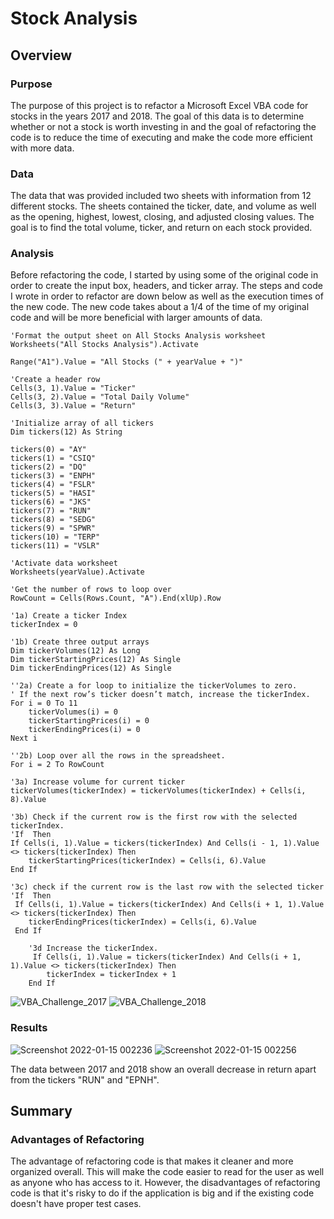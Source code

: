# Stock Analysis

## Overview

### Purpose
The purpose of this project is to refactor a Microsoft Excel VBA code for stocks in the years 2017 and 2018. The goal of this data is to determine whether or not a stock is worth investing in and the goal of refactoring the code is to reduce the time of executing and make the code more efficient with more data.

### Data
The data that was provided included two sheets with information from 12 different stocks. The sheets contained the ticker, date, and volume as well as the opening, highest, lowest, closing, and adjusted closing values. The goal is to find the total volume, ticker, and return on each stock provided.

### Analysis
Before refactoring the code, I started by using some of the original code in order to create the input box, headers, and ticker array. The steps and code I wrote in order to refactor are down below as well as the execution times of the new code. The new code takes about a 1/4 of the time of my original code and will be more beneficial with larger amounts of data.

    'Format the output sheet on All Stocks Analysis worksheet
    Worksheets("All Stocks Analysis").Activate
    
    Range("A1").Value = "All Stocks (" + yearValue + ")"
    
    'Create a header row
    Cells(3, 1).Value = "Ticker"
    Cells(3, 2).Value = "Total Daily Volume"
    Cells(3, 3).Value = "Return"

    'Initialize array of all tickers
    Dim tickers(12) As String
    
    tickers(0) = "AY"
    tickers(1) = "CSIQ"
    tickers(2) = "DQ"
    tickers(3) = "ENPH"
    tickers(4) = "FSLR"
    tickers(5) = "HASI"
    tickers(6) = "JKS"
    tickers(7) = "RUN"
    tickers(8) = "SEDG"
    tickers(9) = "SPWR"
    tickers(10) = "TERP"
    tickers(11) = "VSLR"
    
    'Activate data worksheet
    Worksheets(yearValue).Activate
    
    'Get the number of rows to loop over
    RowCount = Cells(Rows.Count, "A").End(xlUp).Row
    
    '1a) Create a ticker Index
    tickerIndex = 0

    '1b) Create three output arrays
    Dim tickerVolumes(12) As Long
    Dim tickerStartingPrices(12) As Single
    Dim tickerEndingPrices(12) As Single

    ''2a) Create a for loop to initialize the tickerVolumes to zero.
    ' If the next row’s ticker doesn’t match, increase the tickerIndex.
    For i = 0 To 11
        tickerVolumes(i) = 0
        tickerStartingPrices(i) = 0
        tickerEndingPrices(i) = 0
    Next i

    ''2b) Loop over all the rows in the spreadsheet.
    For i = 2 To RowCount

    '3a) Increase volume for current ticker
    tickerVolumes(tickerIndex) = tickerVolumes(tickerIndex) + Cells(i, 8).Value
    
    '3b) Check if the current row is the first row with the selected tickerIndex.
    'If  Then
    If Cells(i, 1).Value = tickers(tickerIndex) And Cells(i - 1, 1).Value <> tickers(tickerIndex) Then
        tickerStartingPrices(tickerIndex) = Cells(i, 6).Value
    End If
    
    '3c) check if the current row is the last row with the selected ticker
    'If  Then
     If Cells(i, 1).Value = tickers(tickerIndex) And Cells(i + 1, 1).Value <> tickers(tickerIndex) Then
        tickerEndingPrices(tickerIndex) = Cells(i, 6).Value
     End If

        '3d Increase the tickerIndex.
         If Cells(i, 1).Value = tickers(tickerIndex) And Cells(i + 1, 1).Value <> tickers(tickerIndex) Then
            tickerIndex = tickerIndex + 1
        End If
![VBA_Challenge_2017](https://user-images.githubusercontent.com/97491577/149615267-ee68a87c-47b5-4e70-825e-6d1d49e6c237.png)
![VBA_Challenge_2018](https://user-images.githubusercontent.com/97491577/149615271-f8f4fa1b-9de2-4c7d-9e51-d0fc57186cc5.png)

### Results
![Screenshot 2022-01-15 002236](https://user-images.githubusercontent.com/97491577/149615173-652e076d-e007-4450-8b75-2e3b27446a9d.png)
![Screenshot 2022-01-15 002256](https://user-images.githubusercontent.com/97491577/149615177-e071cfb6-f796-4c44-9ee3-48400c2757d2.png)

The data between 2017 and 2018 show an overall decrease in return apart from the tickers "RUN" and "EPNH". 

## Summary

### Advantages of Refactoring
The advantage of refactoring code is that makes it cleaner and more organized overall. This will make the code easier to read for the user as well as anyone who has access to it. However, the disadvantages of refactoring code is that it's risky to do if the application is big and if the existing code doesn't have proper test cases. 
